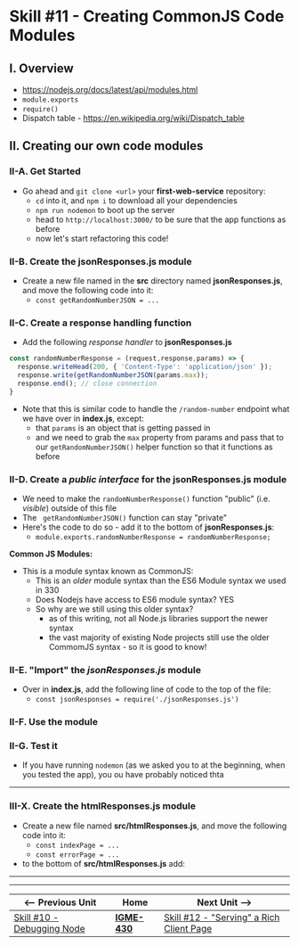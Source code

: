 # Skill #11 - Creating CommonJS Code Modules


## I. Overview 

- https://nodejs.org/docs/latest/api/modules.html
- `module.exports`
- `require()`
- Dispatch table - https://en.wikipedia.org/wiki/Dispatch_table

## II. Creating our own code modules

### II-A. Get Started

- Go ahead and `git clone <url>` your **first-web-service** repository:
  - `cd` into it, and `npm i` to download all your dependencies
  - `npm run nodemon` to boot up the server
  - head to `http://localhost:3000/` to be sure that the app functions as before
  - now let's start refactoring this code!

### II-B. Create the jsonResponses.js module

- Create a new file named in the **src** directory named **jsonResponses.js**, and move the following code into it:
  - `const getRandomNumberJSON = ...`
  
### II-C.  Create a response handling function

- Add the following *response handler* to **jsonResponses.js**

```js
const randomNumberResponse = (request,response,params) => {
  response.writeHead(200, { 'Content-Type': 'application/json' });
  response.write(getRandomNumberJSON(params.max));
  response.end(); // close connection
}
```

- Note that this is similar code to handle the `/random-number` endpoint what we have over in **index.js**, except:
  - that `params` is an object that is getting passed in
  - and we need to grab the `max` property from params and pass that to our `getRandomNumberJSON()` helper function so that it functions as before


### II-D.  Create a *public interface* for the **jsonResponses.js** module

- We need to make the  `randomNumberResponse()` function "public" (i.e. *visible*) outside of this file
- The ` getRandomNumberJSON()` function can stay "private"
- Here's the code to do so - add it to the bottom of **jsonResponses.js**:
  - `module.exports.randomNumberResponse = randomNumberResponse;`
  
**Common JS Modules:**

- This is a module syntax known as CommonJS:
  - This is an *older* module syntax than the ES6 Module syntax we used in 330
  - Does Nodejs have access to ES6 module syntax? YES
  - So why are we still using this older syntax?
    - as of this writing, not all Node.js libraries support the newer syntax
    - the vast majority of existing Node projects still use the older CommomJS syntax - so it is good to know!

### II-E.  "Import" the *jsonResponses.js* module

- Over in **index.js**, add the following line of code to the top of the file:
  - `const jsonResponses = require('./jsonResponses.js')`
  
### II-F.  Use the module 


### II-G.  Test it
- If you have running `nodemon` (as we asked you to at the beginning, when you tested the app), you ou have probably noticed thta

<hr> 

### III-X. Create the htmlResponses.js module
- Create a new file named **src/htmlResponses.js**, and move the following code into it:
  - `const indexPage = ...`
  - `const errorPage = ...`
- to the bottom of **src/htmlResponses.js** add:




<hr><hr>

| <-- Previous Unit | Home | Next Unit -->
| --- | --- | --- 
|   [Skill #10 - Debugging Node](10-debugging-node.md) |  [**IGME-430**](../) | [Skill #12 - "Serving" a Rich Client Page](12-serving-rich-client-and-ajax.md)

